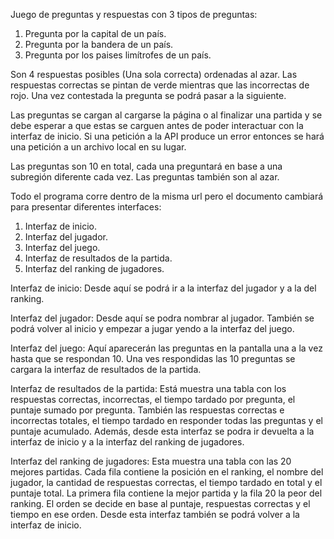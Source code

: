 Juego de preguntas y respuestas con 3 tipos de preguntas: 

1. Pregunta por la capital de un país.
2. Pregunta por la bandera de un país.
3. Pregunta por los paises limítrofes de un país.

Son 4 respuestas posibles (Una sola correcta) ordenadas al azar. Las respuestas correctas se pintan de verde mientras que las incorrectas de rojo.
Una vez contestada la pregunta se podrá pasar a la siguiente.

Las preguntas se cargan al cargarse la página o al finalizar una partida y se debe esperar a que estas se carguen 
antes de poder interactuar con la interfaz de inicio. Si una petición a la API produce un error entonces se hará una petición a un archivo local en su lugar.

Las preguntas son 10 en total, cada una preguntará en base a una subregión diferente cada vez. Las preguntas también son al azar.


Todo el programa corre dentro de la misma url pero el documento cambiará para presentar diferentes interfaces:

1. Interfaz de inicio.
2. Interfaz del jugador.
3. Interfaz del juego.
4. Interfaz de resultados de la partida.
5. Interfaz del ranking de jugadores.

Interfaz de inicio: 
Desde aquí se podrá ir a la interfaz del jugador y a la del ranking.

Interfaz del jugador: 
Desde aquí se podra nombrar al jugador. También se podrá volver al inicio y empezar a jugar yendo a la interfaz del juego.

Interfaz del juego: 
Aquí aparecerán las preguntas en la pantalla una a la vez hasta que se respondan 10. 
Una ves respondidas las 10 preguntas se cargara la interfaz de resultados de la partida.

Interfaz de resultados de la partida:
Está muestra una tabla con los respuestas correctas, incorrectas, el tiempo tardado por pregunta, el puntaje sumado por pregunta.
También las respuestas correctas e incorrectas totales, el tiempo tardado en responder todas las preguntas y el puntaje acumulado.
Además, desde esta interfaz se podra ir devuelta a la interfaz de inicio y a la interfaz del ranking de jugadores.

Interfaz del ranking de jugadores:
Esta muestra una tabla con las 20 mejores partidas. 
Cada fila contiene la posición en el ranking, el nombre del jugador, la cantidad de respuestas correctas, el tiempo tardado en total y el puntaje total.
La primera fila contiene la mejor partida y la fila 20 la peor del ranking.
El orden se decide en base al puntaje, respuestas correctas y el tiempo en ese orden.
Desde esta interfaz también se podrá volver a la interfaz de inicio.

